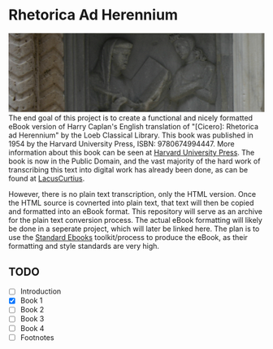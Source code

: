 # Rhetorica Ad Herennium
![retorica](sources/banner.png)
The end goal of this project is to create a functional and nicely formatted eBook version of Harry Caplan's English translation of "[Cicero]: Rhetorica ad Herennium" by the Loeb Classical Library. This book was published in 1954 by the Harvard University Press, ISBN: 9780674994447. More information about this book can be seen at [Harvard University Press](https://www.hup.harvard.edu/books/9780674994447). The book is now in the Public Domain, and the vast majority of the hard work of transcribing this text into digital work has already been done, as can be found at [LacusCurtius](https://penelope.uchicago.edu/Thayer/E/Roman/Texts/Rhetorica_ad_Herennium/home.html).

However, there is no plain text transcription, only the HTML version. Once the HTML source is covnerted into plain text, that text will then be copied and formatted into an eBook format. This repository will serve as an archive for the plain text conversion process. The actual eBook formatting will likely be done in a seperate project, which will later be linked here. The plan is to use the [Standard Ebooks](https://standardebooks.org/contribute/producers) toolkit/process to produce the eBook, as their formatting and style standards are very high.

## TODO
- [ ] Introduction
- [x] Book 1
- [ ] Book 2
- [ ] Book 3
- [ ] Book 4
- [ ] Footnotes
